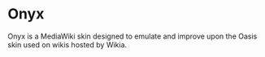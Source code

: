# Onyx
Onyx is a MediaWiki skin designed to emulate and improve upon the Oasis skin used on wikis hosted by Wikia.
